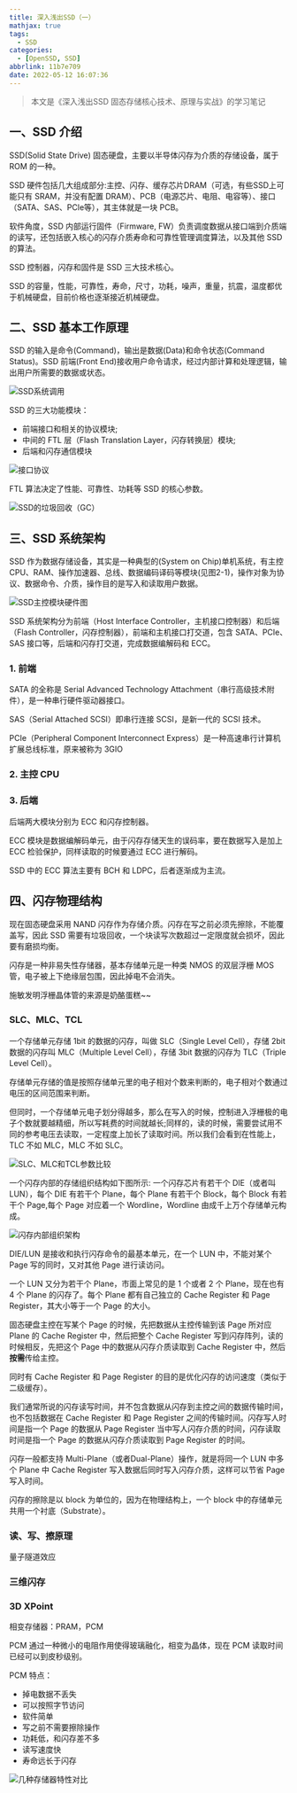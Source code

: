 ```yaml
---
title: 深入浅出SSD（一）
mathjax: true
tags:
  - SSD
categories:
  - [OpenSSD, SSD]
abbrlink: 11b7e709
date: 2022-05-12 16:07:36
---
```


>本文是《深入浅出SSD 固态存储核心技术、原理与实战》的学习笔记

<!-- more -->

## 一、SSD 介绍

SSD(Solid State Drive) 固态硬盘，主要以半导体闪存为介质的存储设备，属于 ROM 的一种。

SSD 硬件包括几大组成部分:主控、闪存、缓存芯片DRAM（可选，有些SSD上可能只有 SRAM，并没有配置 DRAM）、PCB（电源芯片、电阻、电容等）、接口（SATA、SAS、PCle等），其主体就是一块 PCB。

软件角度，SSD 内部运行固件（Firmware, FW）负责调度数据从接口端到介质端的读写，还包括嵌入核心的闪存介质寿命和可靠性管理调度算法，以及其他 SSD 的算法。

SSD 控制器，闪存和固件是 SSD 三大技术核心。

SSD 的容量，性能，可靠性，寿命，尺寸，功耗，噪声，重量，抗震，温度都优于机械硬盘，目前价格也逐渐接近机械硬盘。

## 二、SSD 基本工作原理

SSD 的输入是命令(Command)，输出是数据(Data)和命令状态(Command Status)。SSD 前端(Front End)接收用户命令请求，经过内部计算和处理逻辑，输出用户所需要的数据或状态。


![SSD系统调用](https://raw.githubusercontent.com/CherryYang05/PicGo-image/master/images/20220512163939.png)

SSD 的三大功能模块：
- 前端接口和相关的协议模块;
- 中间的 FTL 层（Flash Translation Layer，闪存转换层）模块;
- 后端和闪存通信模块

![接口协议](https://raw.githubusercontent.com/CherryYang05/PicGo-image/master/images/20220512164826.png)

FTL 算法决定了性能、可靠性、功耗等 SSD 的核心参数。


![SSD的垃圾回收（GC）](https://raw.githubusercontent.com/CherryYang05/PicGo-image/master/images/20220512165605.png)

## 三、SSD 系统架构

SSD 作为数据存储设备，其实是一种典型的(System on Chip)单机系统，有主控CPU、RAM、操作加速器、总线、数据编码译码等模块(见图2-1)，操作对象为协议、数据命令、介质，操作目的是写入和读取用户数据。

![SSD主控模块硬件图](https://raw.githubusercontent.com/CherryYang05/PicGo-image/master/images/20220512170135.png)

SSD 系统架构分为前端（Host Interface Controller，主机接口控制器）和后端（Flash Controller，闪存控制器），前端和主机接口打交道，包含 SATA、PCIe、SAS 接口等，后端和闪存打交道，完成数据编解码和 ECC。

### 1. 前端

SATA 的全称是 Serial Advanced Technology Attachment（串行高级技术附件），是一种串行硬件驱动器接口。

SAS（Serial Attached SCSI）即串行连接 SCSI，是新一代的 SCSI 技术。

PCIe（Peripheral Component Interconnect Express）是一种高速串行计算机扩展总线标准，原来被称为 3GIO

### 2. 主控 CPU

### 3. 后端

后端两大模块分别为 ECC 和闪存控制器。

ECC 模块是数据编解码单元，由于闪存存储天生的误码率，要在数据写入是加上 ECC 检验保护，同样读取的时候要通过 ECC 进行解码。

SSD 中的 ECC 算法主要有 BCH 和 LDPC，后者逐渐成为主流。

## 四、闪存物理结构

现在固态硬盘采用 NAND 闪存作为存储介质。闪存在写之前必须先擦除，不能覆盖写，因此 SSD 需要有垃圾回收，一个块读写次数超过一定限度就会损坏，因此要有磨损均衡。

闪存是一种非易失性存储器，基本存储单元是一种类 NMOS 的双层浮栅 MOS 管，电子被上下绝缘层包围，因此掉电不会消失。

施敏发明浮栅晶体管的来源是奶酪蛋糕~~

### SLC、MLC、TCL

一个存储单元存储 1bit 的数据的闪存，叫做 SLC（Single Level Cell），存储 2bit 数据的闪存叫 MLC（Multiple Level Cell），存储 3bit 数据的闪存为 TLC（Triple Level Cell）。

存储单元存储的值是按照存储单元里的电子相对个数来判断的，电子相对个数通过电压的区间范围来判断。

但同时，一个存储单元电子划分得越多，那么在写入的时候，控制进入浮栅极的电子个数就要越精细，所以写耗费的时间就越长;同样的，读的时候，需要尝试用不同的参考电压去读取，一定程度上加长了读取时间。所以我们会看到在性能上，TLC 不如 MLC，MLC 不如 SLC。

![SLC、MLC和TCL参数比较](https://raw.githubusercontent.com/CherryYang05/PicGo-image/master/images/20220513194602.png)

一个闪存内部的存储组织结构如下图所示:
一个闪存芯片有若干个 DIE（或者叫LUN），每个 DIE 有若干个 Plane，每个 Plane 有若干个 Block，每个 Block 有若干个 Page,每个 Page 对应着一个 Wordline，Wordline 由成千上万个存储单元构成。

![闪存内部组织架构](https://raw.githubusercontent.com/CherryYang05/PicGo-image/master/images/20220513194929.png)

DIE/LUN 是接收和执行闪存命令的最基本单元，在一个 LUN 中，不能对某个 Page 写的同时，又对其他 Page 进行读访问。

一个 LUN 又分为若干个 Plane，市面上常见的是 1 个或者 2 个 Plane，现在也有 4 个 Plane 的闪存了。每个 Plane 都有自己独立的 Cache Register 和 Page Register，其大小等于一个 Page 的大小。

固态硬盘主控在写某个 Page 的时候，先把数据从主控传输到该 Page 所对应 Plane 的 Cache Register 中，然后把整个 Cache Register 写到闪存阵列，读的时候相反，先把这个 Page 中的数据从闪存介质读取到 Cache Register 中，然后**按需**传给主控。

同时有 Cache Register 和 Page Register 的目的是优化闪存的访问速度（类似于二级缓存）。

我们通常所说的闪存读写时间，并不包含数据从闪存到主控之间的数据传输时间，也不包括数据在 Cache Register 和 Page Register 之间的传输时间。闪存写人时间是指一个 Page 的数据从 Page Register 当中写人闪存介质的时间，闪存读取时间是指一个 Page 的数据从闪存介质读取到 Page Register 的时间。

闪存一般都支持 Multi-Plane（或者Dual-Plane）操作，就是将同一个 LUN 中多个 Plane 中 Cache Register 写入数据后同时写入闪存介质，这样可以节省 Page 写入时间。

闪存的擦除是以 block 为单位的，因为在物理结构上，一个 block 中的存储单元共用一个衬底（Substrate）。

### 读、写、擦原理

量子隧道效应

### 三维闪存

### 3D XPoint

相变存储器：PRAM，PCM

PCM 通过一种微小的电阻作用使得玻璃融化，相变为晶体，现在 PCM 读取时间已经可以到皮秒级别。

PCM 特点：
- 掉电数据不丢失
- 可以按照字节访问
- 软件简单
- 写之前不需要擦除操作
- 功耗低，和闪存差不多
- 读写速度快
- 寿命远长于闪存

![几种存储器特性对比](https://raw.githubusercontent.com/CherryYang05/PicGo-image/master/images/20220513213919.png)
